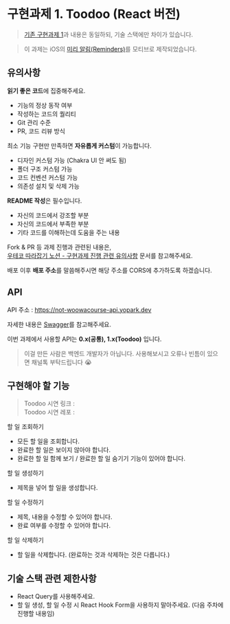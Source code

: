 # 구현과제 1. Toodoo (React 버전)

> [기존 구현과제 1](https://github.com/not-woowacourse/1-toodoo-frontend)과 내용은 동일하되, 기술 스택에만 차이가 있습니다.

> 이 과제는 iOS의 [미리 알림(Reminders)](https://apps.apple.com/us/app/reminders/id1108187841)를 모티브로 제작되었습니다.

## 유의사항

**읽기 좋은 코드**에 집중해주세요.

- 기능의 정상 동작 여부
- 작성하는 코드의 퀄리티
- Git 관리 수준
- PR, 코드 리뷰 방식

최소 기능 구현만 만족하면 **자유롭게 커스텀**이 가능합니다.

- 디자인 커스텀 가능 (Chakra UI 안 써도 됨)
- 폴더 구조 커스텀 가능
- 코드 컨벤션 커스텀 가능
- 의존성 설치 및 삭제 가능

**README 작성**은 필수입니다.

- 자신의 코드에서 강조할 부분
- 자신의 코드에서 부족한 부분
- 기타 코드를 이해하는데 도움을 주는 내용

Fork & PR 등 과제 진행과 관련된 내용은,  
 [우테코 따라잡기 노션 - 구현과제 진행 관련 유의사항](https://yopark.notion.site/08c99780759944118452d77b6927775a) 문서를 참고해주세요.

배포 이후 **배포 주소**를 말씀해주시면 해당 주소를 CORS에 추가하도록 하겠습니다.

## API

API 주소 : https://not-woowacourse-api.yopark.dev

자세한 내용은 [Swagger](https://not-woowacourse-api.yopark.dev/api-docs)를 참고해주세요.

이번 과제에서 사용할 API는 **0.x(공통), 1.x(Toodoo)** 입니다.

> 이걸 만든 사람은 백엔드 개발자가 아닙니다. 사용해보시고 오류나 빈틈이 있으면 채널톡 부탁드립니다 😭

## 구현해야 할 기능

> Toodoo 시연 링크 :  
> Toodoo 시연 레포 : 

할 일 조회하기

- 모든 할 일을 조회합니다.
- 완료한 할 일은 보이지 않아야 합니다.
- 완료한 할 일 함께 보기 / 완료한 할 일 숨기기 기능이 있어야 합니다.

할 일 생성하기

- 제목을 넣어 할 일을 생성합니다.

할 일 수정하기

- 제목, 내용을 수정할 수 있어야 합니다.
- 완료 여부를 수정할 수 있어야 합니다.

할 일 삭제하기

- 할 일을 삭제합니다. (완료하는 것과 삭제하는 것은 다릅니다.)

## 기술 스택 관련 제한사항

- React Query를 사용해주세요.
- 할 일 생성, 할 일 수정 시 React Hook Form을 사용하지 말아주세요. (다음 주차에 진행할 내용임)